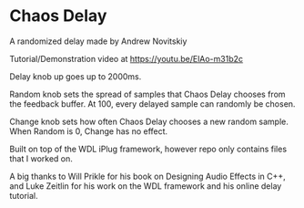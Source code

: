 # Chaos Delay
A randomized delay made by Andrew Novitskiy 

Tutorial/Demonstration video at https://youtu.be/ElAo-m31b2c 

Delay knob up goes up to 2000ms. 

Random knob sets the spread of samples that Chaos Delay chooses from the feedback buffer. At 100, every delayed sample can randomly be chosen. 

Change knob sets how often Chaos Delay chooses a new random sample. When Random is 0, Change has no effect.  

Built on top of the WDL iPlug framework, however repo only contains files that I worked on. 

A big thanks to Will Prikle for his book on Designing Audio Effects in C++, and Luke Zeitlin for his work on the WDL framework and his online delay tutorial. 


